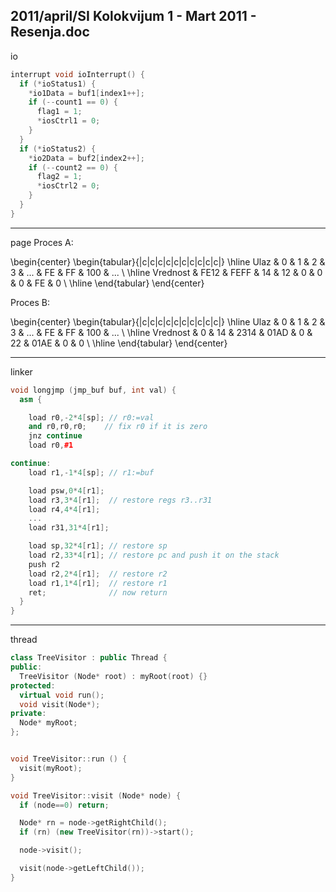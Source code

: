 2011/april/SI Kolokvijum 1 - Mart 2011 - Resenja.doc
--------------------------------------------------------------------------------
io
```cpp
interrupt void ioInterrupt() {
  if (*ioStatus1) {
    *io1Data = buf1[index1++];
    if (--count1 == 0) {
      flag1 = 1;
      *iosCtrl1 = 0;
    }
  }
  if (*ioStatus2) {
    *io2Data = buf2[index2++];
    if (--count2 == 0) {
      flag2 = 1;
      *iosCtrl2 = 0;
    }
  }
}
```

--------------------------------------------------------------------------------
page
Proces A:

\begin{center}
\begin{tabular}{|c|c|c|c|c|c|c|c|c|c|}
\hline
Ulaz & 0 & 1 & 2 & 3 & ... & FE & FF & 100 & ... \\
\hline
Vrednost & FE12 & FEFF & 14 & 12 & 0 & 0 & 0 & FE & 0 \\
\hline
\end{tabular}
\end{center}

Proces B:

\begin{center}
\begin{tabular}{|c|c|c|c|c|c|c|c|c|c|}
\hline
Ulaz & 0 & 1 & 2 & 3 & ... & FE & FF & 100 & ... \\
\hline
Vrednost & 0 & 14 & 2314 & 01AD & 0 & 22 & 01AE & 0 & 0 \\
\hline
\end{tabular}
\end{center}

--------------------------------------------------------------------------------
linker
```cpp
void longjmp (jmp_buf buf, int val) {
  asm {

    load r0,-2*4[sp]; // r0:=val
    and r0,r0,r0;    // fix r0 if it is zero
    jnz continue
    load r0,#1

continue:
    load r1,-1*4[sp]; // r1:=buf

    load psw,0*4[r1];
    load r3,3*4[r1];  // restore regs r3..r31
    load r4,4*4[r1];
    ...
    load r31,31*4[r1];

    load sp,32*4[r1]; // restore sp
    load r2,33*4[r1]; // restore pc and push it on the stack
    push r2
    load r2,2*4[r1];  // restore r2
    load r1,1*4[r1];  // restore r1
    ret;              // now return
  }
}
```

--------------------------------------------------------------------------------
thread
```cpp
class TreeVisitor : public Thread {
public:
  TreeVisitor (Node* root) : myRoot(root) {}
protected:
  virtual void run();
  void visit(Node*);
private:
  Node* myRoot;
};


void TreeVisitor::run () {
  visit(myRoot);
}

void TreeVisitor::visit (Node* node) {
  if (node==0) return;

  Node* rn = node->getRightChild();
  if (rn) (new TreeVisitor(rn))->start();

  node->visit();

  visit(node->getLeftChild());
}
```
